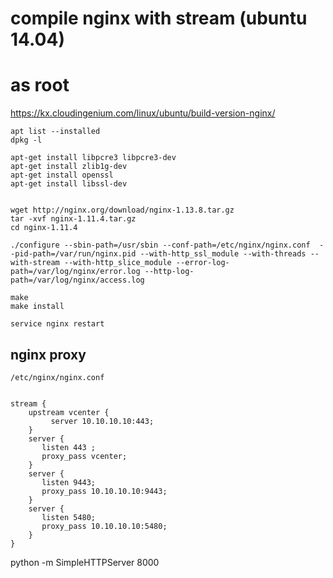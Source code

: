 
# compile nginx with stream (ubuntu 14.04)


# as root
https://kx.cloudingenium.com/linux/ubuntu/build-version-nginx/
```
apt list --installed
dpkg -l

apt-get install libpcre3 libpcre3-dev
apt-get install zlib1g-dev
apt-get install openssl
apt-get install libssl-dev


wget http://nginx.org/download/nginx-1.13.8.tar.gz
tar -xvf nginx-1.11.4.tar.gz
cd nginx-1.11.4

./configure --sbin-path=/usr/sbin --conf-path=/etc/nginx/nginx.conf  --pid-path=/var/run/nginx.pid --with-http_ssl_module --with-threads --with-stream --with-http_slice_module --error-log-path=/var/log/nginx/error.log --http-log-path=/var/log/nginx/access.log

make 
make install

service nginx restart
```

## nginx proxy
```
/etc/nginx/nginx.conf


stream {
    upstream vcenter {
         server 10.10.10.10:443;
    }
    server {
       listen 443 ;
       proxy_pass vcenter;
    }
    server {
       listen 9443;
       proxy_pass 10.10.10.10:9443;
    }
    server {
       listen 5480;
       proxy_pass 10.10.10.10:5480;
    }
}
```

python -m SimpleHTTPServer 8000
